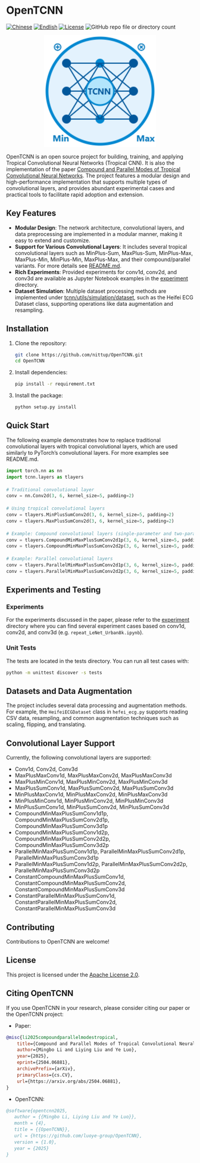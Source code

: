# OpenTCNN

[![Chinese](https://img.shields.io/badge/README-中文-blue)](README.md)
[![Endlish](https://img.shields.io/badge/README-English-blue)](README_English.md)
[![License](https://img.shields.io/badge/license-Apache%202.0-blue.svg)](LICENSE)
![GitHub repo file or directory count](https://img.shields.io/github/repo-size/luoye-group/OpenTCNN)

<div align=center><img src="./logo.png" width="300" ></div>


OpenTCNN is an open source project for building, training, and applying Tropical Convolutional Neural Networks (Tropical CNN). It is also the implementation of the paper [Compound and Parallel Modes of Tropical Convolutional Neural Networks](https://arxiv.org/abs/2504.06881). The project features a modular design and high-performance implementation that supports multiple types of convolutional layers, and provides abundant experimental cases and practical tools to facilitate rapid adoption and extension.

## Key Features

- **Modular Design**: The network architecture, convolutional layers, and data preprocessing are implemented in a modular manner, making it easy to extend and customize.
- **Support for Various Convolutional Layers**: It includes several tropical convolutional layers such as MinPlus-Sum, MaxPlus-Sum, MinPlus-Max, MaxPlus-Min, MinPlus-Min, MaxPlus-Max, and their compound/parallel variants. For more details see [README.md](README.md#convolutional-layer-support).
- **Rich Experiments**: Provided experiments for conv1d, conv2d, and conv3d are available as Jupyter Notebook examples in the [experiment](experiment/) directory.
- **Dataset Simulation**: Multiple dataset processing methods are implemented under [tcnn/utils/simulation/dataset](tcnn/utils/simulation/dataset/), such as the Heifei ECG Dataset class, supporting operations like data augmentation and resampling.

## Installation

1. Clone the repository:
    ```bash
    git clone https://github.com/nittup/OpenTCNN.git
    cd OpenTCNN
    ```

2. Install dependencies:
    ```bash
    pip install -r requirement.txt
    ```

3. Install the package:
    ```bash
    python setup.py install
    ```

## Quick Start

The following example demonstrates how to replace traditional convolutional layers with tropical convolutional layers, which are used similarly to PyTorch’s convolutional layers. For more examples see README.md.

```python
import torch.nn as nn
import tcnn.layers as tlayers

# Traditional convolutional layer
conv = nn.Conv2d(3, 6, kernel_size=5, padding=2)

# Using tropical convolutional layers
conv = tlayers.MinPlusSumConv2d(3, 6, kernel_size=5, padding=2)
conv = tlayers.MaxPlusSumConv2d(3, 6, kernel_size=5, padding=2)

# Example: Compound convolutional layers (single-parameter and two-parameter versions)
conv = tlayers.CompoundMinMaxPlusSumConv2d1p(3, 6, kernel_size=5, padding=2)
conv = tlayers.CompoundMinMaxPlusSumConv2d2p(3, 6, kernel_size=5, padding=2)

# Example: Parallel convolutional layers
conv = tlayers.ParallelMinMaxPlusSumConv2d1p(3, 6, kernel_size=5, padding=2)
conv = tlayers.ParallelMinMaxPlusSumConv2d2p(3, 6, kernel_size=5, padding=2)
```

## Experiments and Testing
### Experiments
For the experiments discussed in the paper, please refer to the [experiment](experiment) directory where you can find several experiment cases based on conv1d, conv2d, and conv3d (e.g. `repeat_LeNet_Urban8k.ipynb`).

### Unit Tests
The tests are located in the tests directory. You can run all test cases with:
```bash
python -m unittest discover -s tests
```

## Datasets and Data Augmentation
The project includes several data processing and augmentation methods. For example, the `HeifeiECGDataset` class in `hefei_ecg.py` supports reading CSV data, resampling, and common augmentation techniques such as scaling, flipping, and translating.

## Convolutional Layer Support
Currently, the following convolutional layers are supported:
- Conv1d, Conv2d, Conv3d
- MaxPlusMaxConv1d, MaxPlusMaxConv2d, MaxPlusMaxConv3d
- MaxPlusMinConv1d, MaxPlusMinConv2d, MaxPlusMinConv3d
- MaxPlusSumConv1d, MaxPlusSumConv2d, MaxPlusSumConv3d
- MinPlusMaxConv1d, MinPlusMaxConv2d, MinPlusMaxConv3d
- MinPlusMinConv1d, MinPlusMinConv2d, MinPlusMinConv3d
- MinPlusSumConv1d, MinPlusSumConv2d, MinPlusSumConv3d
- CompoundMinMaxPlusSumConv1d1p, CompoundMinMaxPlusSumConv2d1p, CompoundMinMaxPlusSumConv3d1p
- CompoundMinMaxPlusSumConv1d2p, CompoundMinMaxPlusSumConv2d2p, CompoundMinMaxPlusSumConv3d2p
- ParallelMinMaxPlusSumConv1d1p, ParallelMinMaxPlusSumConv2d1p, ParallelMinMaxPlusSumConv3d1p
- ParallelMinMaxPlusSumConv1d2p, ParallelMinMaxPlusSumConv2d2p, ParallelMinMaxPlusSumConv3d2p
- ConstantCompoundMinMaxPlusSumConv1d, ConstantCompoundMinMaxPlusSumConv2d, ConstantCompoundMinMaxPlusSumConv3d
- ConstantParallelMinMaxPlusSumConv1d, ConstantParallelMinMaxPlusSumConv2d, ConstantParallelMinMaxPlusSumConv3d

## Contributing

Contributions to OpenTCNN are welcome!

## License

This project is licensed under the [Apache License 2.0](LICENSE).

## Citing OpenTCNN

If you use OpenTCNN in your research, please consider citing our paper or the OpenTCNN project:
- Paper:
```bibtex
@misc{li2025compoundparallelmodestropical,
    title={Compound and Parallel Modes of Tropical Convolutional Neural Networks}, 
    author={Mingbo Li and Liying Liu and Ye Luo},
    year={2025},
    eprint={2504.06881},
    archivePrefix={arXiv},
    primaryClass={cs.CV},
    url={https://arxiv.org/abs/2504.06881}, 
}
```
- OpenTCNN:
```bibtex
@software{opentcnn2025,
   author = {{Mingbo Li, Liying Liu and Ye Luo}},
   month = {4},
   title = {{OpenTCNN}},
   url = {https://github.com/luoye-group/OpenTCNN},
   version = {1.0},
   year = {2025}
}
```


